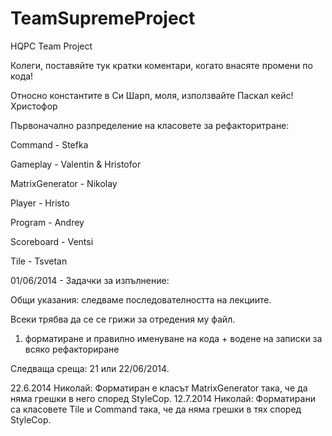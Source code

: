 ﻿TeamSupremeProject
==================

HQPC Team Project

Колеги, поставяйте тук кратки коментари, когато внасяте промени по кода!

Относно константите в Си Шарп, моля, използвайте Паскал кейс! Христофор

Първоначално разпределение на класовете за рефакторитране:

Command - Stefka

Gameplay - Valentin & Hristofor

MatrixGenerator - Nikolay

Player - Hristo

Program - Andrey

Scoreboard - Ventsi

Tile - Tsvetan

01/06/2014 - Задачки за изпълнение:

Общи указания: следваме последователността на лекциите.

Всеки трябва да се се грижи за отредения му файл.

1) форматиране и правилно именуване на кода + водене на записки за всяко рефакториране

Следваща среща: 21 или 22/06/2014.

22.6.2014 Николай: Форматиран е класът MatrixGenerator така, че да няма грешки в него според StyleCop. 
12.7.2014 Николай: Форматирани са класовете Tile и Command така, че да няма грешки в тях според StyleCop. 
